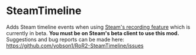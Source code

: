 # SteamTimeline
Adds Steam timeline events when using [Steam's recording feature](https://store.steampowered.com/gamerecording) which is currently in beta. **You must be on Steam's beta client to use this mod.**\
Suggestions and bug reports can be made here: https://github.com/yobson1/RoR2-SteamTimeline/issues
